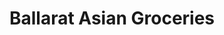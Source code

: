 ---
title: "Ballarat Asian Groceries"
url: /ballarat/ballarat-asian-groceries/
shop: Lebensmittel
---